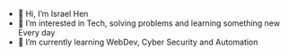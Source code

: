 - 👋 Hi, I’m Israel Hen
- 👀 I’m interested in Tech, solving problems and learning something new Every day
- 🌱 I’m currently learning WebDev, Cyber Security and Automation 




